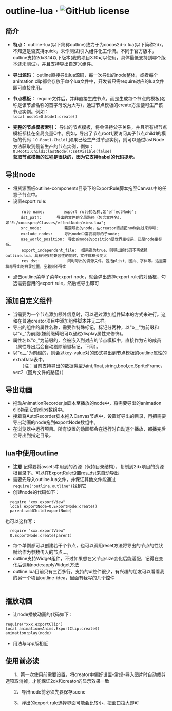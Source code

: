 outline-lua &middot; ![GitHub license](https://img.shields.io/badge/license-MIT-blue.svg)
=======
简介
-------
* **特点：** outline-lua(以下简称outline)致力于为cocos2d-x lua(以下简称2dx，不知道是否支持quick，未作测试)引入组件化工作流。不同于官方版本，outline支持2dx3.14以下版本(我的项目3.10可以使用，具体最低支持到哪个版本还未测试)，并且支持导出自定义组件。
* **导出源码：** outline直接导出lua源码，每一次导出的node整体，或者每个animation clip都会存放于单个lua文件中，开发者只需require对应的lua文件即可直接使用。
* **节点模板：** require文件后，并非直接生成节点，而是生成每个节点的模板(名称是该节点名称的首字母改为大写)，通过节点模板的create方法便可生产该节点实例。例如：  
```local node1=O.Node1:create()```  

* **完整的节点模板索引：** 导出的节点模板，将会保持父子关系，并且所有根节点模板都挂在全局变量O中。例如，导出了节点root1,要访问其子节点child1的模板的代码：```O.Root1.Child1```,如果已经生产过节点实例，则可以通过lastNode方法获取到最新生产的节点实例，例如：```O.Root1.Child1:lastNode():setVisible(false)```  
  **获取节点模板的过程是很快的，因为它支持babel的代码提示。**  

导出node
--------
* 将资源面板outline-components目录下的ExportRule脚本拖至Canvas中的任意子节点中。 
* 设置export rule: <br>
```
       rule name:　　　　　export rule的名称,如"effectNode"; 
　　　　dst_path:　　　　导出的文件的全局路径（包含文件名），如"E:/cocospro/Classes/effectNode/view.lua"; 
　　　　src_node:　　　　　　需要导出的node，在creator直接把node拖过来即可; 
　　　　exclude_nodes:　　　导出node中需要剔除的子node; 
　　　　use_world_position:　导出的node的position是世界坐标系，还是node坐标系。
       export_independent_file:  如果选为true，则导出的代码不再依赖outline.lua。具有很强的兼容性的同时，文件体积会变大
       res_dst:            同时导出的资源文件，包括plist、图片、字体等。这里需填写导出的目录位置，空着则不导出
```
* 点击outline菜单子菜单export node，就会弹出选择export rule的对话框，勾选需要套用的export rule，然后点导出即可  

添加自定义组件
-------------
* 当需要为一个节点添加额外信息时，可以通过添加组件脚本的方式来进行。这和在普通creator项目中添加组件脚本并无二样。 <br>
* 导出的组件的属性名称，需要作特殊标记，标记分两种，以"o__"为前缀和以"o_"为前缀(嫌前缀碍眼可以通过display属性来修饰)。 <br>
* 属性名以"o_"为前缀的，会被嵌入到对应的节点模板中，直接作为它的成员（属性导出后会自动剔除前缀标记，下同）。 <br>
* 以"o__"为前缀的，则会以key-value对的形式导出到节点模板的outline属性的extraData表中。 <br>
　　（注：目前支持导出的数据类型为int,float,string,bool,cc.SpriteFrame，vec2（图片文件的路径））

导出动画
--------
* 拖动AnimationRecorder.js脚本至播放的node中，将需要导出的animation clip拖到它的clips数组中。 <br>
* 接着将AutoRecorder脚本拖入Canvas节点中，设置好导出的目录，再把需要导出动画的node拖到exportNode数组中。 <br>
* 在浏览器中运行项目。所有设置的动画都会在运行时自动逐个播放，都播完后会导出到指定目录。 
              
              
lua中使用outline
----------------
* **注意** 记得要将assets中用到的资源（保持目录结构），复制到2dx项目的资源根目录下。可以在ExportRule设置res_dst来自动导出 <br>
* 需要先导入outline.lua文件，并保证其他文件能通过```require("outline.outline")```找到它 <br>
* 创建node的代码如下：   
```
  require "xxx.exportView"
  local exportNode=O.ExportNode:create()
  parent:addChild(exportNode)
```  
  也可以这样写：  
```
  require "xxx.exportView"
  O.ExportNode:create(parent)
```

* 每个单例都可以创建若干个节点，也可以调用reset方法将导出的节点的性状赋给作为参数传入的节点...。 <br>
* outline支持Widget组件，不过如果想在父节点size变化后能适配，记得在变化后调用node:applyWidget方法 <br>
* outline.lua目前只有三百多行，支持的ui控件很少，有兴趣的朋友可以看看我的另一个项目outline-idea，里面有我写的几个控件 <br>
          
          
播放动画
--------
* 让node播放动画的代码如下：  
```
require("xxx.exportClip")
local animation=Anims.ExportClip:create()
animation:play(node)
```        
* 用法与cpp版相近  
  
  
使用前必读
---------
        1、第一次使用前需要设置，将creator中偏好设置-常规-导入图片时自动裁剪选项取消掉，才能保证2dx和creator的显示效果一致  
        
        2、导出node前必须先要保存scene 
        
        3、弹出的export rule选择界面可能会比较小，把窗口拉大即可
